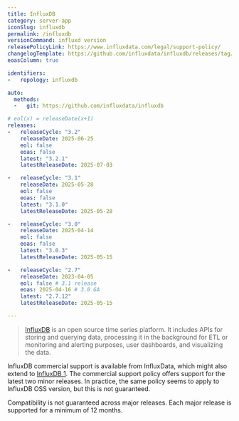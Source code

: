 ```yaml
---
title: InfluxDB
category: server-app
iconSlug: influxdb
permalink: /influxdb
versionCommand: influxd version
releasePolicyLink: https://www.influxdata.com/legal/support-policy/
changelogTemplate: https://github.com/influxdata/influxdb/releases/tag/v__LATEST__
eoasColumn: true

identifiers:
-   repology: influxdb

auto:
  methods:
  -   git: https://github.com/influxdata/influxdb

# eol(x) = releaseDate(x+1)
releases:
-   releaseCycle: "3.2"
    releaseDate: 2025-06-25
    eol: false
    eoas: false
    latest: "3.2.1"
    latestReleaseDate: 2025-07-03

-   releaseCycle: "3.1"
    releaseDate: 2025-05-28
    eol: false
    eoas: false
    latest: "3.1.0"
    latestReleaseDate: 2025-05-28

-   releaseCycle: "3.0"
    releaseDate: 2025-04-14
    eol: false
    eoas: false
    latest: "3.0.3"
    latestReleaseDate: 2025-05-15

-   releaseCycle: "2.7"
    releaseDate: 2023-04-05
    eol: false # 3.1 release
    eoas: 2025-04-16 # 3.0 GA
    latest: "2.7.12"
    latestReleaseDate: 2025-05-15

---
```


> [InfluxDB](https://github.com/influxdata/influxdb) is an open source time series platform.
> It includes APIs for storing and querying data, processing it in the background for ETL or
> monitoring and alerting purposes, user dashboards, and visualizing the data.

InfluxDB commercial support is available from InfluxData, which might also extend to
[InfluxDB 1](https://github.com/influxdata/influxdb/issues/25045). The commercial support
policy offers support for the latest two minor releases. In practice, the same policy
seems to apply to InfluxDB OSS version, but this is not guaranteed.

Compatibility is not guaranteed across major releases.
Each major release is supported for a minimum of 12 months.
